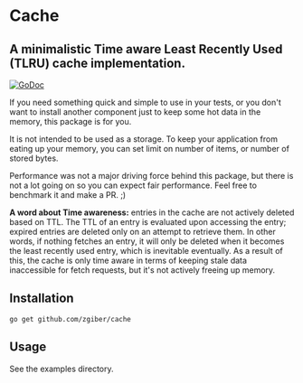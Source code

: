# Cache 

## A minimalistic Time aware Least Recently Used (TLRU) cache implementation.

[![GoDoc](https://godoc.org/github.com/zgiber/cache?status.svg)](https://godoc.org/github.com/zgiber/cache)

If you need something quick and simple to use in your tests, or you don't want to install another component just to keep some hot data in the memory, this package is for you.

It is not intended to be used as a storage. To keep your application from eating up your memory, you can set limit on number of items, or number of stored bytes.

Performance was not a major driving force behind this package, but there is not a lot going on so you can expect fair performance. Feel free to benchmark it and make a PR. ;)

__A word about Time awareness:__ entries in the cache are not actively deleted based on TTL. The TTL of an entry is evaluated upon accessing the entry; expired entries are deleted only on an attempt to retrieve them. In other words, if nothing fetches an entry, it will only be deleted when it becomes the least recently used entry, which is inevitable eventually. As a result of this, the cache is only time aware in terms of keeping stale data inaccessible for fetch requests, but it's not actively freeing up memory.

## Installation

`go get github.com/zgiber/cache`

## Usage

See the examples directory.


